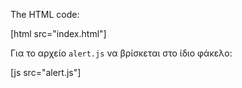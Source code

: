 The HTML code:

[html src="index.html"]

Για το αρχείο `alert.js` να βρίσκεται στο ίδιο φάκελο:

[js src="alert.js"]


